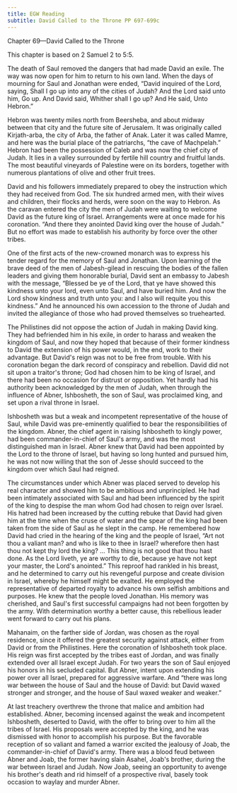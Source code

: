 ```yaml
---
title: EGW Reading
subtitle: David Called to the Throne PP 697-699c
---
```


Chapter 69—David Called to the Throne

This chapter is based on 2 Samuel 2 to 5:5.

The death of Saul removed the dangers that had made David an exile. The way was now open for him to return to his own land. When the days of mourning for Saul and Jonathan were ended, “David inquired of the Lord, saying, Shall I go up into any of the cities of Judah? And the Lord said unto him, Go up. And David said, Whither shall I go up? And He said, Unto Hebron.”

Hebron was twenty miles north from Beersheba, and about midway between that city and the future site of Jerusalem. It was originally called Kirjath-arba, the city of Arba, the father of Anak. Later it was called Mamre, and here was the burial place of the patriarchs, “the cave of Machpelah.” Hebron had been the possession of Caleb and was now the chief city of Judah. It lies in a valley surrounded by fertile hill country and fruitful lands. The most beautiful vineyards of Palestine were on its borders, together with numerous plantations of olive and other fruit trees.

David and his followers immediately prepared to obey the instruction which they had received from God. The six hundred armed men, with their wives and children, their flocks and herds, were soon on the way to Hebron. As the caravan entered the city the men of Judah were waiting to welcome David as the future king of Israel. Arrangements were at once made for his coronation. “And there they anointed David king over the house of Judah.” But no effort was made to establish his authority by force over the other tribes.

One of the first acts of the new-crowned monarch was to express his tender regard for the memory of Saul and Jonathan. Upon learning of the brave deed of the men of Jabesh-gilead in rescuing the bodies of the fallen leaders and giving them honorable burial, David sent an embassy to Jabesh with the message, “Blessed be ye of the Lord, that ye have showed this kindness unto your lord, even unto Saul, and have buried him. And now the Lord show kindness and truth unto you: and I also will requite you this kindness.” And he announced his own accession to the throne of Judah and invited the allegiance of those who had proved themselves so truehearted.

The Philistines did not oppose the action of Judah in making David king. They had befriended him in his exile, in order to harass and weaken the kingdom of Saul, and now they hoped that because of their former kindness to David the extension of his power would, in the end, work to their advantage. But David's reign was not to be free from trouble. With his coronation began the dark record of conspiracy and rebellion. David did not sit upon a traitor's throne; God had chosen him to be king of Israel, and there had been no occasion for distrust or opposition. Yet hardly had his authority been acknowledged by the men of Judah, when through the influence of Abner, Ishbosheth, the son of Saul, was proclaimed king, and set upon a rival throne in Israel.

Ishbosheth was but a weak and incompetent representative of the house of Saul, while David was pre-eminently qualified to bear the responsibilities of the kingdom. Abner, the chief agent in raising Ishbosheth to kingly power, had been commander-in-chief of Saul's army, and was the most distinguished man in Israel. Abner knew that David had been appointed by the Lord to the throne of Israel, but having so long hunted and pursued him, he was not now willing that the son of Jesse should succeed to the kingdom over which Saul had reigned.

The circumstances under which Abner was placed served to develop his real character and showed him to be ambitious and unprincipled. He had been intimately associated with Saul and had been influenced by the spirit of the king to despise the man whom God had chosen to reign over Israel. His hatred had been increased by the cutting rebuke that David had given him at the time when the cruse of water and the spear of the king had been taken from the side of Saul as he slept in the camp. He remembered how David had cried in the hearing of the king and the people of Israel, “Art not thou a valiant man? and who is like to thee in Israel? wherefore then hast thou not kept thy lord the king? ... This thing is not good that thou hast done. As the Lord liveth, ye are worthy to die, because ye have not kept your master, the Lord's anointed.” This reproof had rankled in his breast, and he determined to carry out his revengeful purpose and create division in Israel, whereby he himself might be exalted. He employed the representative of departed royalty to advance his own selfish ambitions and purposes. He knew that the people loved Jonathan. His memory was cherished, and Saul's first successful campaigns had not been forgotten by the army. With determination worthy a better cause, this rebellious leader went forward to carry out his plans.

Mahanaim, on the farther side of Jordan, was chosen as the royal residence, since it offered the greatest security against attack, either from David or from the Philistines. Here the coronation of Ishbosheth took place. His reign was first accepted by the tribes east of Jordan, and was finally extended over all Israel except Judah. For two years the son of Saul enjoyed his honors in his secluded capital. But Abner, intent upon extending his power over all Israel, prepared for aggressive warfare. And “there was long war between the house of Saul and the house of David: but David waxed stronger and stronger, and the house of Saul waxed weaker and weaker.”

At last treachery overthrew the throne that malice and ambition had established. Abner, becoming incensed against the weak and incompetent Ishbosheth, deserted to David, with the offer to bring over to him all the tribes of Israel. His proposals were accepted by the king, and he was dismissed with honor to accomplish his purpose. But the favorable reception of so valiant and famed a warrior excited the jealousy of Joab, the commander-in-chief of David's army. There was a blood feud between Abner and Joab, the former having slain Asahel, Joab's brother, during the war between Israel and Judah. Now Joab, seeing an opportunity to avenge his brother's death and rid himself of a prospective rival, basely took occasion to waylay and murder Abner.
